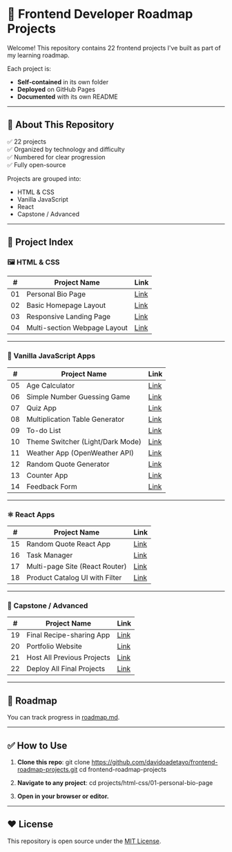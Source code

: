 # 🌟 Frontend Developer Roadmap Projects

Welcome! This repository contains 22 frontend projects I've built as part of my learning roadmap.

Each project is:
- **Self-contained** in its own folder
- **Deployed** on GitHub Pages
- **Documented** with its own README

---

## 📜 About This Repository

✅ 22 projects  
✅ Organized by technology and difficulty  
✅ Numbered for clear progression  
✅ Fully open-source  

Projects are grouped into:
- HTML & CSS
- Vanilla JavaScript
- React
- Capstone / Advanced

---

## 📂 Project Index

### 🖼️ HTML & CSS

| #  | Project Name                     | Link |
|----|----------------------------------|------|
| 01 | Personal Bio Page                | [Link](./projects/html-css/01-personal-bio-page/) |
| 02 | Basic Homepage Layout            | [Link](./projects/html-css/02-basic-homepage-layout/) |
| 03 | Responsive Landing Page          | [Link](./projects/html-css/03-responsive-landing-page/) |
| 04 | Multi-section Webpage Layout     | [Link](./projects/html-css/04-multi-section-webpage-layout/) |

---

### 🧩 Vanilla JavaScript Apps

| #  | Project Name                      | Link |
|----|-----------------------------------|------|
| 05 | Age Calculator                    | [Link](./projects/js-apps/05-age-calculator/) |
| 06 | Simple Number Guessing Game       | [Link](./projects/js-apps/06-number-guessing-game/) |
| 07 | Quiz App                          | [Link](./projects/js-apps/07-quiz-app/) |
| 08 | Multiplication Table Generator    | [Link](./projects/js-apps/08-multiplication-table-generator/) |
| 09 | To-do List                        | [Link](./projects/js-apps/09-todo-list/) |
| 10 | Theme Switcher (Light/Dark Mode) | [Link](./projects/js-apps/10-theme-switcher/) |
| 11 | Weather App (OpenWeather API)     | [Link](./projects/js-apps/11-weather-app/) |
| 12 | Random Quote Generator            | [Link](./projects/js-apps/12-random-quote-generator/) |
| 13 | Counter App                       | [Link](./projects/js-apps/13-counter-app/) |
| 14 | Feedback Form                     | [Link](./projects/js-apps/14-feedback-form/) |

---

### ⚛️ React Apps

| #  | Project Name                   | Link |
|----|--------------------------------|------|
| 15 | Random Quote React App         | [Link](./projects/react-apps/15-random-quote-react-app/) |
| 16 | Task Manager                   | [Link](./projects/react-apps/16-task-manager/) |
| 17 | Multi-page Site (React Router) | [Link](./projects/react-apps/17-multi-page-site/) |
| 18 | Product Catalog UI with Filter | [Link](./projects/react-apps/18-product-catalog-ui/) |

---

### 🚀 Capstone / Advanced

| #  | Project Name                     | Link |
|----|----------------------------------|------|
| 19 | Final Recipe-sharing App         | [Link](./projects/capstone/19-final-recipe-sharing-app/) |
| 20 | Portfolio Website                | [Link](./projects/capstone/20-portfolio-website/) |
| 21 | Host All Previous Projects       | [Link](./projects/capstone/21-host-all-projects/) |
| 22 | Deploy All Final Projects        | [Link](./projects/capstone/22-deploy-all-final-projects/) |

---

## 📜 Roadmap

You can track progress in [roadmap.md](./roadmap.md).

---

## ✅ How to Use

1. **Clone this repo**:
git clone https://github.com/davidoadetayo/frontend-roadmap-projects.git
cd frontend-roadmap-projects

2. **Navigate to any project**:
cd projects/html-css/01-personal-bio-page

3. **Open in your browser or editor.**

---

## ❤️ License

This repository is open source under the [MIT License](LICENSE).
